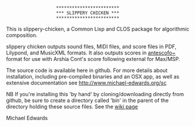                        ************************
                       *** SLIPPERY CHICKEN ***
                       ************************

This is slippery-chicken, a Common Lisp and CLOS package for
algorithmic composition.

slippery chicken outputs sound files, MIDI files, and score 
files in PDF, Lilypond, and MusicXML formats. It also outputs
scores in [antescofo~](http://repmus.ircam.fr/antescofo) format for use with Arshia Cont's score
following external for Max/MSP.

The source code is available here in github. For more details 
about installation, including pre-compiled binaries and an 
OSX app, as well as extensive documentation see
http://www.michael-edwards.org/sc

NB If you're installing this 'by hand' by cloning/downloading
directly from github, be sure to create a directory called
'bin' in the parent of the directory holding these source 
files. See the [wiki page](https://github.com/mdedwards/slippery-chicken/wiki/how-to-install-slippery-chicken-'by-hand')

Michael Edwards
